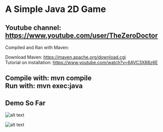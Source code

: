 A Simple Java 2D Game
===
Youtube channel: https://www.youtube.com/user/TheZeroDoctor
---
Compiled and Ran with Maven:

Download Maven: https://maven.apache.org/download.cgi  
Tutorial on installation: https://www.youtube.com/watch?v=6AVC3X88z6E

Compile with: mvn compile  
Run with: mvn exec:java  
---
## Demo So Far ##

![alt text](https://github.com/ZeroDoctor/yt-java-game/pic/demo_0.png "Random Generated World")  

![alt text](https://github.com/ZeroDoctor/yt-java-game/pic/demo_1.png "Static Dungeon")
